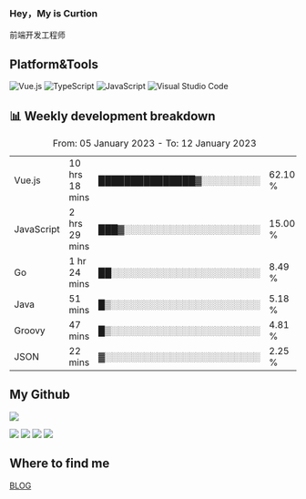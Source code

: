 ### Hey，My is Curtion
前端开发工程师
## Platform&Tools

![Vue.js](https://img.shields.io/badge/-Vue.js-4FC08D?style=flat-square&logo=Vue.js&logoColor=white)
![TypeScript](https://img.shields.io/badge/-TypeScript-007ACC?style=flat-square&logo=typescript&logoColor=white)
![JavaScript](https://img.shields.io/badge/-JavaScript-F7DF1E?style=flat-square&logo=javascript&logoColor=black)
![Visual Studio Code](https://img.shields.io/badge/-VSCode-007ACC?style=flat-square&logo=Visual-Studio-Code&logoColor=white)

## 📊 Weekly development breakdown

<!--START_SECTION:waka-->

<table><caption>From: 05 January 2023 - To: 12 January 2023</caption><tr><td>Vue.js</td><td>10 hrs 18 mins</td><td>███████████████▓░░░░░░░░░</td><td>62.10 %</td></tr><tr><td>JavaScript</td><td>2 hrs 29 mins</td><td>███▓░░░░░░░░░░░░░░░░░░░░░</td><td>15.00 %</td></tr><tr><td>Go</td><td>1 hr 24 mins</td><td>██░░░░░░░░░░░░░░░░░░░░░░░</td><td>8.49 %</td></tr><tr><td>Java</td><td>51 mins</td><td>█▒░░░░░░░░░░░░░░░░░░░░░░░</td><td>5.18 %</td></tr><tr><td>Groovy</td><td>47 mins</td><td>█▒░░░░░░░░░░░░░░░░░░░░░░░</td><td>4.81 %</td></tr><tr><td>JSON</td><td>22 mins</td><td>▓░░░░░░░░░░░░░░░░░░░░░░░░</td><td>2.25 %</td></tr></table>

<!--END_SECTION:waka-->

## My Github

![](http://github-profile-summary-cards.vercel.app/api/cards/profile-details?username=curtion&theme=nord_bright)

![](http://github-profile-summary-cards.vercel.app/api/cards/stats?username=curtion&theme=nord_bright)
![](http://github-profile-summary-cards.vercel.app/api/cards/productive-time?username=curtion&theme=nord_bright&utcOffset=8)
![](http://github-profile-summary-cards.vercel.app/api/cards/repos-per-language?username=curtion&theme=nord_bright)
![](http://github-profile-summary-cards.vercel.app/api/cards/most-commit-language?username=curtion&theme=nord_bright)

## Where to find me

[BLOG](https://blog.3gxk.net)

